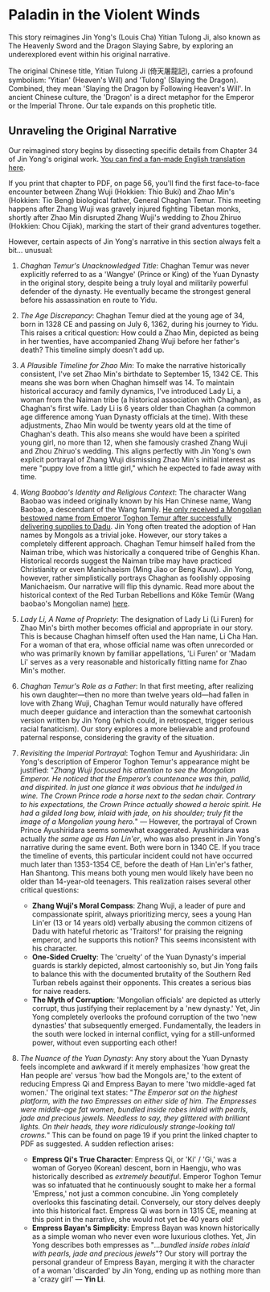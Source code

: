 # Paladin in the Violent Winds

This story reimagines Jin Yong's (Louis Cha) Yitian Tulong Ji, also known as The Heavenly Sword and the Dragon Slaying Sabre, by exploring an underexplored event within his original narrative.

The original Chinese title, Yitian Tulong Ji (倚天屠龍記), carries a profound symbolism: 'Yitian' (Heaven's Will) and 'Tulong' (Slaying the Dragon). Combined, they mean 'Slaying the Dragon by Following Heaven's Will'. In ancient Chinese culture, the 'Dragon' is a direct metaphor for the Emperor or the Imperial Throne. Our tale expands on this prophetic title.


## Unraveling the Original Narrative

Our reimagined story begins by dissecting specific details from Chapter 34 of Jin Yong's original work. [You can find a fan-made English translation here](https://foxswuxia.wordpress.com/condor-trilogy-heaven-sword-dragon-saber/yttlj-chapter-34/).

If you print that chapter to PDF, on page 56, you'll find the first face-to-face encounter between Zhang Wuji (Hokkien: Thio Buki) and Zhao Min's (Hokkien: Tio Beng) biological father, General Chaghan Temur. This meeting happens after Zhang Wuji was gravely injured fighting Tibetan monks, shortly after Zhao Min disrupted Zhang Wuji's wedding to Zhou Zhiruo (Hokkien: Chou Cijiak), marking the start of their grand adventures together.

However, certain aspects of Jin Yong's narrative in this section always felt a bit... unusual:

1. *Chaghan Temur's Unacknowledged Title*: Chaghan Temur was never explicitly referred to as a 'Wangye' (Prince or King) of the Yuan Dynasty in the original story, despite being a truly loyal and militarily powerful defender of the dynasty. He eventually became the strongest general before his assassination en route to Yidu.

2. *The Age Discrepancy*: Chaghan Temur died at the young age of 34, born in 1328 CE and passing on July 6, 1362, during his journey to Yidu. This raises a critical question: How could a Zhao Min, depicted as being in her twenties, have accompanied Zhang Wuji before her father's death? This timeline simply doesn't add up.

3. *A Plausible Timeline for Zhao Min*: To make the narrative historically consistent, I've set Zhao Min's birthdate to September 15, 1342 CE. This means she was born when Chaghan himself was 14. To maintain historical accuracy and family dynamics, I've introduced Lady Li, a woman from the Naiman tribe (a historical association with Chaghan), as Chaghan's first wife. Lady Li is 6 years older than Chaghan (a common age difference among Yuan Dynasty officials at the time). With these adjustments, Zhao Min would be twenty years old at the time of Chaghan's death. This also means she would have been a spirited young girl, no more than 12, when she famously crashed Zhang Wuji and Zhou Zhiruo's wedding. This aligns perfectly with Jin Yong's own explicit portrayal of Zhang Wuji dismissing Zhao Min's initial interest as mere "puppy love from a little girl," which he expected to fade away with time.

4. *Wang Baobao's Identity and Religious Context*: The character Wang Baobao was indeed originally known by his Han Chinese name, Wang Baobao, a descendant of the Wang family. [He only received a Mongolian bestowed name from Emperor Toghon Temur after successfully delivering supplies to Dadu](https://en.wikipedia.org/wiki/Red_Turban_Rebellions#K%C3%B6ke_Tem%C3%BCr). Jin Yong often treated the adoption of Han names by Mongols as a trivial joke. However, our story takes a completely different approach. Chaghan Temur himself hailed from the Naiman tribe, which was historically a conquered tribe of Genghis Khan. Historical records suggest the Naiman tribe may have practiced Christianity or even Manichaeism (Ming Jiao or Beng Kauw). Jin Yong, however, rather simplistically portrays Chaghan as foolishly opposing Manichaeism. Our narrative will flip this dynamic. Read more about the historical context of the Red Turban Rebellions and Köke Temür (Wang baobao's Mongolian name) [here](https://en.wikipedia.org/wiki/Red_Turban_Rebellions#K%C3%B6ke_Tem%C3%BCr).

5. *Lady Li, A Name of Propriety*: The designation of Lady Li (Li Furen) for Zhao Min's birth mother becomes official and appropriate in our story. This is because Chaghan himself often used the Han name, Li Cha Han. For a woman of that era, whose official name was often unrecorded or who was primarily known by familiar appellations, 'Li Furen' or 'Madam Li' serves as a very reasonable and historically fitting name for Zhao Min's mother.

6. *Chaghan Temur's Role as a Father*: In that first meeting, after realizing his own daughter—then no more than twelve years old—had fallen in love with Zhang Wuji, Chaghan Temur would naturally have offered much deeper guidance and interaction than the somewhat cartoonish version written by Jin Yong (which could, in retrospect, trigger serious racial fanaticism). Our story explores a more believable and profound paternal response, considering the gravity of the situation.

7. *Revisiting the Imperial Portrayal*: Toghon Temur and Ayushiridara: Jin Yong's description of Emperor Toghon Temur's appearance might be justified: "*Zhang Wuji focused his attention to see the Mongolian Emperor. He noticed that the Emperor’s countenance was thin, pallid, and dispirited. In just one glance it was obvious that he indulged in wine. The Crown Prince rode a horse next to the sedan chair. Contrary to his expectations, the Crown Prince actually showed a heroic spirit. He had a gilded long bow, inlaid with jade, on his shoulder; truly fit the image of a Mongolian young hero.*" — However, the portrayal of Crown Prince Ayushiridara seems somewhat exaggerated. Ayushiridara was actually *the same age as Han Lin'er*, who was also present in Jin Yong's narrative during the same event. Both were born in 1340 CE. If you trace the timeline of events, this particular incident could not have occurred much later than 1353-1354 CE, before the death of Han Lin'er's father, Han Shantong. This means both young men would likely have been no older than 14-year-old teenagers. This realization raises several other critical questions:

    - **Zhang Wuji's Moral Compass**: Zhang Wuji, a leader of pure and compassionate spirit, always prioritizing mercy, sees a young Han Lin'er (13 or 14 years old) verbally abusing the common citizens of Dadu with hateful rhetoric as 'Traitors!' for praising the reigning emperor, and he supports this notion? This seems inconsistent with his character.
    - **One-Sided Cruelty**: The 'cruelty' of the Yuan Dynasty's imperial guards is starkly depicted, almost cartoonishly so, but Jin Yong fails to balance this with the documented brutality of the Southern Red Turban rebels against their opponents. This creates a serious bias for naive readers.
    - **The Myth of Corruption**: 'Mongolian officials' are depicted as utterly corrupt, thus justifying their replacement by a 'new dynasty.' Yet, Jin Yong completely overlooks the profound corruption of the two 'new dynasties' that subsequently emerged. Fundamentally, the leaders in the south were locked in internal conflict, vying for a still-unformed power, without even supporting each other!

8. *The Nuance of the Yuan Dynasty*: Any story about the Yuan Dynasty feels incomplete and awkward if it merely emphasizes 'how great the Han people are' versus 'how bad the Mongols are,' to the extent of reducing Empress Qi and Empress Bayan to mere 'two middle-aged fat women.' The original text states: "*The Emperor sat on the highest platform, with the two Empresses on either side of him. The Empresses were middle-age fat women, bundled inside robes inlaid with pearls, jade and precious jewels. Needless to say, they glittered with brilliant lights. On their heads, they wore ridiculously strange-looking tall crowns.*" This can be found on page 19 if you print the linked chapter to PDF as suggested. A sudden reflection arises:

    - **Empress Qi's True Character**: Empress Qi, or 'Ki' / 'Gi,' was a woman of Goryeo (Korean) descent, born in Haengju, who was historically described as *extremely beautiful*. Emperor Toghon Temur was so infatuated that he continuously sought to make her a formal 'Empress,' not just a common concubine. Jin Yong completely overlooks this fascinating detail. Conversely, our story delves deeply into this historical fact. Empress Qi was born in 1315 CE, meaning at this point in the narrative, she would not yet be 40 years old!
    - **Empress Bayan's Simplicity**: Empress Bayan was known historically as a simple woman who never even wore luxurious clothes. Yet, Jin Yong describes both empresses as "*...bundled inside robes inlaid with pearls, jade and precious jewels*"? Our story will portray the personal grandeur of Empress Bayan, merging it with the character of a woman 'discarded' by Jin Yong, ending up as nothing more than a 'crazy girl' — **Yin Li**.


